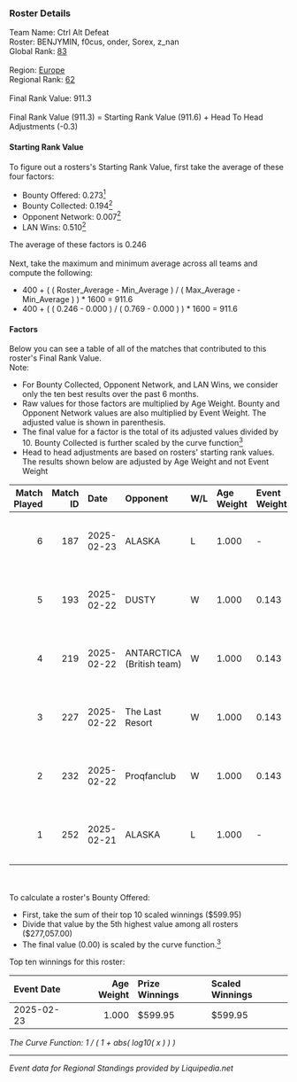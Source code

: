 ### Roster Details<br />
Team Name: Ctrl Alt Defeat<br />
Roster: BENJYMIN, f0cus, onder, Sorex, z_nan<br />
Global Rank: [83](../standings_global.md)<br />
<br />
Region: [Europe]( ../standings_europe.md)<br />
Regional Rank: [62]( ../standings_europe.md)<br />
<br />
Final Rank Value:  911.3<br />
<br />
Final Rank Value (911.3) = Starting Rank Value (911.6) + Head To Head Adjustments (-0.3)<br />

#### Starting Rank Value<br />
To figure out a rosters's Starting Rank Value, first take the average of these four factors:<br />
- Bounty Offered: 0.273[<sup>1</sup>](#table2)
- Bounty Collected: 0.194[<sup>2</sup>](#table1)
- Opponent Network: 0.007[<sup>2</sup>](#table1)
- LAN Wins: 0.510[<sup>2</sup>](#table1)

The average of these factors is 0.246<br />
<br />
Next, take the maximum and minimum average across all teams and compute the following:<br />
- 400 + ( ( Roster_Average - Min_Average ) / ( Max_Average - Min_Average ) ) * 1600 = 911.6
- 400 + ( ( 0.246 - 0.000 ) / ( 0.769 - 0.000 ) ) * 1600 = 911.6


#### Factors<br />
Below you can see a table of all of the matches that contributed to this roster's Final Rank Value.<br />
Note:<br />

- For Bounty Collected, Opponent Network, and LAN Wins, we consider only the ten best results over the past 6 months.
- Raw values for those factors are multiplied by Age Weight. Bounty and Opponent Network values are also multiplied by Event Weight. The adjusted value is shown in parenthesis.
- The final value for a factor is the total of its adjusted values divided by 10. Bounty Collected is further scaled by the curve function[<sup>3</sup>](#curveFunction)
- Head to head adjustments are based on rosters' starting rank values. The results shown below are adjusted by Age Weight and not Event Weight
<span id="table1"></span><br />


| Match Played | Match ID | Date       | Opponent                  | W/L | Age Weight | Event Weight | Bounty Collected | Opponent Network | LAN Wins  | H2H Adj. | Roster                               |
| -: | -: | :- | :- | :- | :- | :- | :- | :- | :- | -: | :- |
|            6 |      187 | 2025-02-23 | ALASKA                    | L   | 1.000      | -            | -                | -                | -         |   -15.57 | BENJYMIN, f0cus, onder, Sorex, z_nan |
|            5 |      193 | 2025-02-22 | DUSTY                     | W   | 1.000      | 0.143        | 0.001 (0.000)    | 0.146 (0.021)    | 1 (1.000) |    11.86 | BENJYMIN, f0cus, onder, Sorex, z_nan |
|            4 |      219 | 2025-02-22 | ANTARCTICA (British team) | W   | 1.000      | 0.143        | 0.002 (0.000)    | 0.125 (0.018)    | 1 (1.000) |     7.78 | BENJYMIN, f0cus, onder, Sorex, z_nan |
|            3 |      227 | 2025-02-22 | The Last Resort           | W   | 1.000      | 0.143        | 0.001 (0.000)    | 0.162 (0.023)    | 1 (1.000) |     8.18 | BENJYMIN, f0cus, onder, Sorex, z_nan |
|            2 |      232 | 2025-02-22 | Proqfanclub               | W   | 1.000      | 0.143        | 0.000 (0.000)    | 0.049 (0.007)    | 1 (1.000) |     2.73 | BENJYMIN, f0cus, onder, Sorex, z_nan |
|            1 |      252 | 2025-02-21 | ALASKA                    | L   | 1.000      | -            | -                | -                | -         |   -15.30 | BENJYMIN, f0cus, onder, Sorex, z_nan |

<br />
<span id="table2"></span><br />
To calculate a roster's Bounty Offered:<br />

- First, take the sum of their top 10 scaled winnings ($599.95)
- Divide that value by the 5th highest value among all rosters ($277,057.00)
- The final value (0.00) is scaled by the curve function.[<sup>3</sup>](#curveFunction)

Top ten winnings for this roster:<br />

| Event Date | Age Weight | Prize Winnings | Scaled Winnings |
| :- | -: | :- | :- |
| 2025-02-23 |      1.000 | $599.95        | $599.95         |


<span id="curveFunction"></span>_The Curve Function: 1 / ( 1 + abs( log10( x ) ) )_<br />

---
_Event data for Regional Standings provided by Liquipedia.net_<br />
